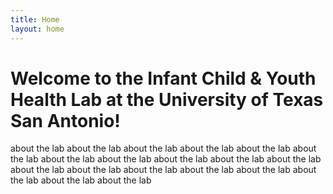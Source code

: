 ```yaml
---
title: Home
layout: home
---
```


# Welcome to the Infant Child & Youth Health Lab at the University of Texas San Antonio!

about the lab about the lab about the lab about the lab about the lab about the lab about the lab about the lab about the lab about the lab about the lab about the lab about the lab about the lab about the lab about the lab about the lab about the lab about the lab 